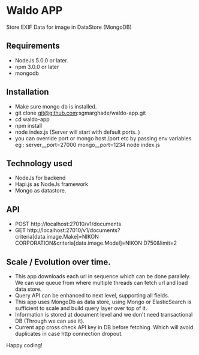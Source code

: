 # Waldo APP

Store EXIF Data for image in DataStore (MongoDB)

## Requirements
- NodeJs 5.0.0 or later. 
- npm 3.0.0 or later
- mongodb

## Installation 
- Make sure mongo db is installed. 
- git clone git@github.com:sgmarghade/waldo-app.git
- cd waldo-app
- npm install
- node index.js  (Server will start with default ports. )
- you can override port or mongo host /port etc by passing env variables eg : server__port=27000 mongo__port=1234 node index.js 

## Technology used 
- NodeJs for backend
- Hapi.js as NodeJs framework
- Mongo as datastore. 

## API
- POST http://localhost:27010/v1/documents  
- GET http://localhost:27010/v1/documents?criteria[data.image.Make]=NIKON CORPORATION&criteria[data.image.Model]=NIKON D750&limit=2

## Scale / Evolution over time. 
- This app downloads each url in sequence which can be done parallely. We can use queue from where multiple threads can fetch url and load data store. 
- Query API can be enhanced to next level, supporting all fields. 
- This app uses MongoDb as data store, using Mongo or ElasticSearch is sufficient to scale and build query layer over top of it.
- Information is stored at document level and we don't need transactional DB (Through we can use it).  
- Current app cross check API key in DB before fetching. Which will avoid duplicates in case http connection dropout. 

Happy coding!


